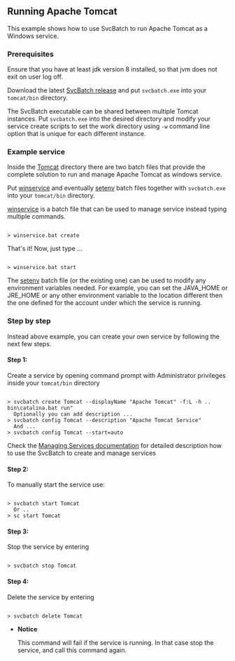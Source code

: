 ## Running Apache Tomcat

This example shows how to use SvcBatch to run Apache Tomcat
as a Windows service.


### Prerequisites

Ensure that you have at least jdk version 8 installed,
so that jvm does not exit on user log off.

Download the latest [SvcBatch release](https://github.com/mturk/svcbatch/releases)
and put `svcbatch.exe` into your `tomcat/bin` directory.

The SvcBatch executable can be shared between multiple Tomcat instances.
Put `svcbatch.exe` into the desired directory and modify
your service create scripts to set the work directory using `-w`
command line option that is unique for each different instance.


### Example service

Inside the [Tomcat](tomcat/) directory there are two batch files that
provide the complete solution to run and manage Apache Tomcat as
windows service.


Put [winservice](tomcat/winservice.bat) and eventually
[setenv](tomcat/setenv.bat) batch files
together with `svcbatch.exe` into your `tomcat/bin` directory.

[winservice](tomcat/winservice.bat) is a batch file
that can be used to manage service instead typing multiple commands.

```no-highlight

> winservice.bat create

```

That's it! Now, just type ...

```no-highlight

> winservice.bat start

```

The [setenv](tomcat/setenv.bat) batch file (or the existing one)
can be used to modify any environment variables needed.
For example, you can set the JAVA_HOME or JRE_HOME or any other
environment variable to the location different then the one defined
for the account under which the service is running.


### Step by step

Instead above example, you can create your own
service by following the next few steps.

#### Step 1:

Create a service by opening command prompt with Administrator
privileges inside your `tomcat/bin` directory

```no-highlight

> svcbatch create Tomcat --displayName "Apache Tomcat" -f:L -h .. bin\catalina.bat run"
  Optionally you can add description ...
> svcbatch config Tomcat --description "Apache Tomcat Service"
  And ...
> svcbatch config Tomcat --start=auto

```

Check the [Managing Services documentation](../manage.md)
for detailed description how to use the SvcBatch to create and manage services

#### Step 2:

To manually start the service use:

```no-highlight

> svcbatch start Tomcat
  Or ..
> sc start Tomcat

```


#### Step 3:

Stop the service by entering

```no-highlight

> svcbatch stop Tomcat

```


#### Step 4:

Delete the service by entering

```no-highlight

> svcbatch delete Tomcat

```

* **Notice**

  This command will fail if the service is
  running. In that case stop the service, and
  call this command again.

